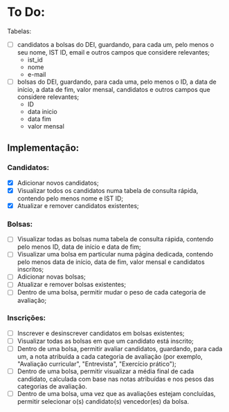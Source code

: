 # To Do:

Tabelas:
- [ ] candidatos a bolsas do DEI, guardando, para cada um, pelo menos o seu nome, IST ID, email e outros campos que considere relevantes;
  - ist_id
  - nome
  - e-mail
- [ ] bolsas do DEI, guardando, para cada uma, pelo menos o ID, a data de início, a data de fim, valor mensal, candidatos e outros campos que considere relevantes;
  - ID
  - data inicio
  - data fim
  - valor mensal

## Implementação:
### Candidatos:
- [x] Adicionar novos candidatos;
- [x] Visualizar todos os candidatos numa tabela de consulta rápida, contendo pelo menos nome e IST ID;
- [x] Atualizar e remover candidatos existentes;

### Bolsas:
- [ ] Visualizar todas as bolsas numa tabela de consulta rápida, contendo pelo menos ID, data de início e data de fim;
- [ ] Visualizar uma bolsa em particular numa página dedicada, contendo pelo menos data de início, data de fim, valor mensal e candidatos inscritos;
- [ ] Adicionar novas bolsas;
- [ ] Atualizar e remover bolsas existentes;
- [ ] Dentro de uma bolsa, permitir mudar o peso de cada categoria de avaliação;

### Inscrições:
- [ ] Inscrever e desinscrever candidatos em bolsas existentes;
- [ ] Visualizar todas as bolsas em que um candidato está inscrito;
- [ ] Dentro de uma bolsa, permitir avaliar candidatos, guardando, para cada um, a nota atribuída a cada categoria de avaliação (por exemplo, "Avaliação curricular", "Entrevista", "Exercício prático");
- [ ] Dentro de uma bolsa, permitir visualizar a média final de cada candidato, calculada com base nas notas atribuídas e nos pesos das categorias de avaliação.
- [ ] Dentro de uma bolsa, uma vez que as avaliações estejam concluídas, permitir selecionar o(s) candidato(s) vencedor(es) da bolsa.
